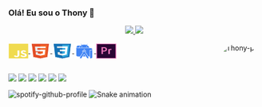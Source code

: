 ### Olá! Eu sou o Thony 👋

<div align="center">
  <a href="https://github.com/thonyreis">
  <img height="150em" src="https://github-readme-stats.vercel.app/api?username=thonyreis&show_icons=true&theme=synthwave&bg_color=0,1E1860,AC379F&include_all_commits=true&count_private=true"/>
  <img height="150em" src="https://github-readme-stats.vercel.app/api/top-langs/?username=thonyreis&count_private=true&include_all_commits=true&layout=compact&langs_count=7&theme=jolly"/>
</div>
<div style="display: inline_block"><br>
  <img align="center" alt="Thony-Js" height="30" width="40" src="https://raw.githubusercontent.com/devicons/devicon/master/icons/javascript/javascript-plain.svg">
  <img align="center" alt="Thony-HTML" height="30" width="40" src="https://raw.githubusercontent.com/devicons/devicon/master/icons/html5/html5-original.svg">
  <img align="center" alt="Thony-CSS" height="30" width="40" src="https://raw.githubusercontent.com/devicons/devicon/master/icons/css3/css3-original.svg">
  <img align="center" alt="Thony-Android" height="30" width="40" src="https://raw.githubusercontent.com/devicons/devicon/master/icons/androidstudio/androidstudio-plain.svg">
  <img align="center" alt="Thony-Premiere" height="30" width="40" src="https://raw.githubusercontent.com/devicons/devicon/master/icons/premierepro/premierepro-original.svg">
  <img align="right" alt="Thony-pic" height="150" style="border-radius:50px;" src="https://pbs.twimg.com/media/FT7lO-KWQAM-1tm?format=png&name=small">
</div>

  ##

<div> 
  <a href="https://www.instagram.com/thonyreis/" target="_blank"><img src="https://img.shields.io/badge/-Instagram-%23E4405F?style=for-the-badge&logo=instagram&logoColor=white" target="_blank"></a>
  <a href="https://twitter.com/thony_reis" target="_blank"><img src="https://img.shields.io/badge/Twitter-1DA1F2?style=for-the-badge&logo=twitter&logoColor=white"></a> 
  <a href = "https://t.me/thonyreis" target="_blank"><img src="https://img.shields.io/badge/Telegram-2CA5E0?style=for-the-badge&logo=telegram&logoColor=white"></a>
  <a href="https://www.twitch.tv/thonyreis" target="_blank"><img src="https://img.shields.io/badge/Twitch-9146FF?style=for-the-badge&logo=twitch&logoColor=white" target="_blank"></a>
  <a href="https://www.youtube.com/user/Anthonyoable" target="_blank"><img src="https://img.shields.io/badge/YouTube-FF0000?style=for-the-badge&logo=youtube&logoColor=white" target="_blank"></a>
  <a href="https://www.tiktok.com/@thony.reis" target="_blank"><img src="https://img.shields.io/badge/TikTok-000000?style=for-the-badge&logo=tiktok&logoColor=white"></a> 

  ![spotify-github-profile](https://spotify-github-profile.vercel.app/api/view?uid=antoniosgreis&cover_image=true&theme=natemoo-re&bar_color=53b14f&bar_color_cover=false)
  ![Snake animation](https://github.com/thonyreis/thonyreis/blob/output/github-contribution-grid-snake.svg)
  
</div>
 

